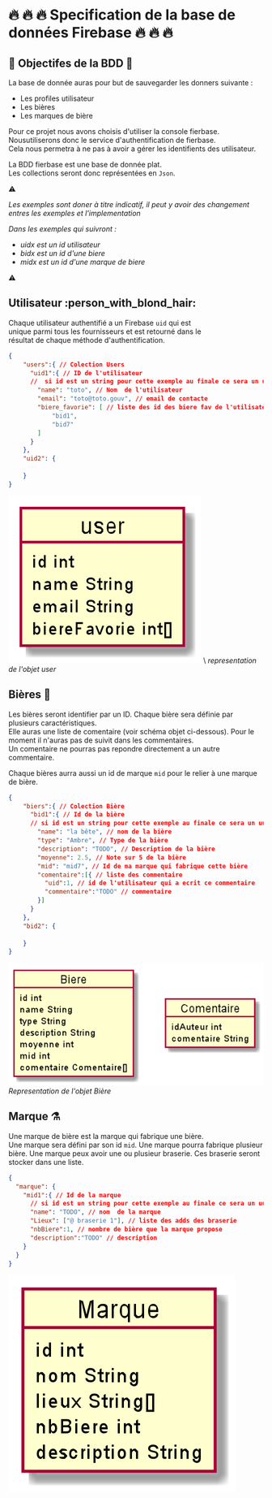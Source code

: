 # :fire: :fire: :fire: Specification de la base de données Firebase :fire: :fire: :fire:

## :bow_and_arrow:  Objectifes de la BDD :bow_and_arrow:

La base de donnée auras pour but de sauvegarder les donners suivante :
* Les profiles utilisateur
* Les bières
* Les marques de bière

Pour ce projet nous avons choisis d'utiliser la console fierbase.  
Nousutiliserons donc le service d'authentification de fierbase.  
Cela nous permetra à ne pas à avoir a gérer les identifients des utilisateur.

La BDD fierbase est une base de donnée plat.  
Les collections seront donc représentées en `Json`.

:warning:

_Les exemples sont doner à titre indicatif, il peut y avoir des
changement entres les exemples et l'implementation_

_Dans les exemples qui suivront :_
* _uidx est un id utilisateur_
* _bidx est un id d'une biere_
* _midx est un id d'une marque de biere_

:warning:

## Utilisateur :person_with_blond_hair:

Chaque utilisateur authentifié a un Firebase `uid` qui est  
unique parmi tous les fournisseurs et est retourné dans le  
résultat de chaque méthode d'authentification.

```json
{
    "users":{ // Colection Users
      "uid1":{ // ID de l'utilisateur
      //  si id est un string pour cette exemple au finale ce sera un uuid
        "name": "toto", // Nom  de l'utilisateur 
        "email": "toto@toto.gouv", // email de contacte 
        "biere_favorie": [ // liste des id des biere fav de l'utilisateur 
            "bid1",
            "bid7"
        ]
      }
    },
    "uid2": {
    
    }
}
```

![user](img/user.png) \ _representation de l'objet user_

## Bières :beer:

Les bières seront identifier par un ID. Chaque bière sera définie par
plusieurs caractéristiques.  
Elle auras une liste de comentaire (voir schéma objet ci-dessous). Pour
le moment il n'auras pas de suivit dans les commentaires.  
Un comentaire ne pourras pas repondre directement a un autre
commentaire.

Chaque bières aurra aussi un id de marque `mid` pour le relier à une
marque de bière.

```json
{
    "biers":{ // Colection Bière
      "bid1":{ // Id de la bière
      // si id est un string pour cette exemple au finale ce sera un uuid
        "name": "la bête", // nom de la bière
        "type": "Ambre", // Type de la bière
        "description": "TODO", // Description de la bière
        "moyenne": 2.5, // Note sur 5 de la bière
        "mid": "mid7", // Id de ma marque qui fabrique cette bière
        "comentaire":[{ // liste des commentaire 
          "uid":1, // id de l'utilisateur qui a ecrit ce commentaire
          "commentaire":"TODO" // commentaire
        }]
      }
    },
    "bid2": {
  
    }
}
```

![biere](img/biere.png)  
_Representation de l'objet Bière_

## Marque :alembic:

Une marque de bière est la marque qui fabrique une bière.  
Une marque sera défini par son id `mid`. Une marque pourra fabrique plusieur bière.
Une marque peux avoir une ou plusieur braserie. Ces braserie seront
stocker dans une liste.

```json
{
  "marque": {
    "mid1":{ // Id de la marque
      // si id est un string pour cette exemple au finale ce sera un uuid
      "name": "TODO", // nom  de la marque 
      "Lieux": ["@ braserie 1"], // liste des adds des braserie
      "nbBiere":1, // nombre de bière que la marque propose
      "description":"TODO" // description
    }
  }
}
```

![marque](img/marque.png)
